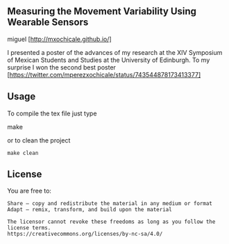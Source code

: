 
Measuring the Movement Variability Using Wearable Sensors
--------
miguel [http://mxochicale.github.io/]


I presented a poster of the advances of my research at the XIV Symposium of Mexican Students and Studies at the University of Edinburgh. To my surprise I won the second best poster [https://twitter.com/mperezxochicale/status/743544878173413377]



Usage
-----
To compile the tex file just type

   make

or to clean the project

    make clean



License
-------

You are free to:

    Share — copy and redistribute the material in any medium or format
    Adapt — remix, transform, and build upon the material

    The licensor cannot revoke these freedoms as long as you follow the license terms.
    https://creativecommons.org/licenses/by-nc-sa/4.0/
